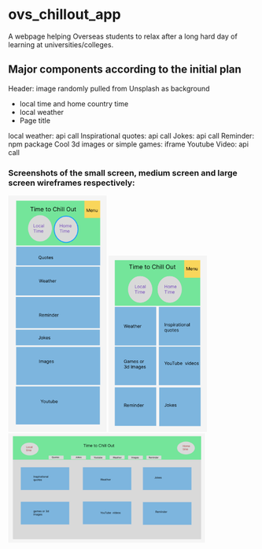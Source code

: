 # ovs_chillout_app

A webpage helping Overseas students to relax after a long hard day of learning at universities/colleges.

## Major components according to the initial plan

Header: image randomly pulled from Unsplash as background
- local time and home country time
- local weather
- Page title

local weather: api call
Inspirational quotes: api call
Jokes: api call
Reminder: npm package
Cool 3d images or simple games: iframe
Youtube Video: api call

### Screenshots of the small screen, medium screen and large screen wireframes respectively: 
<p float="left">
  <img src="/src/images/small_screen.png" width="200px" />
  <img src="/src/images/medium_screen.png" width="200px" />
  <img src="/src/images/larger_screen.png" width="400px" />
</p>

